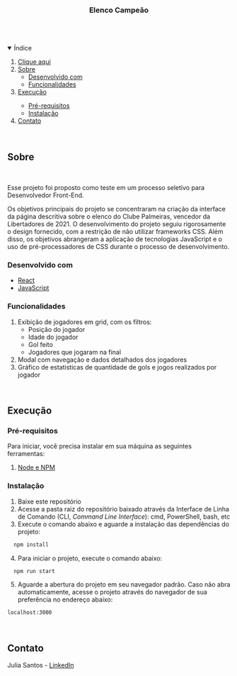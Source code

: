 <br />
<br />

  <h3 align="center">Elenco Campeão</h3>


<br />
<br />
<br />

<details open="open">
  <summary>Índice</summary>
  <ol>
    <li> <a href="https://desafio-frontend-editora-globo.vercel.app/">Clique aqui</a></li>
    <li>
      <a href="#sobre">Sobre</a>
      <ul>
        <li><a href="#desenvolvido-com">Desenvolvido com</a></li>
        <li><a href="#funcionalidades">Funcionalidades</a></li>
      </ul>
    </li>
    <li>
      <a href="#executando">Execução</a></li>
      <ul>
        <li><a href="#pré-requisitos">Pré-requisitos</a></li>
        <li><a href="#instalacão">Instalação</a></li>
      </ul>
    </li>
    <li><a href="#contato">Contato</a></li>
  </ol>
</details>

<br />

## Sobre

<br />

Esse projeto foi proposto como teste em um processo seletivo para Desenvolvedor Front-End.

Os objetivos principais do projeto se concentraram na criação da interface da página descritiva sobre o elenco do Clube Palmeiras, vencedor da Libertadores de 2021. O desenvolvimento do projeto seguiu rigorosamente o design fornecido, com a restrição de não utilizar frameworks CSS. Além disso, os objetivos abrangeram a aplicação de tecnologias JavaScript e o uso de pré-processadores de CSS durante o processo de desenvolvimento.

### Desenvolvido com

* [React](http://reactjs.org)
* [JavaScript](https://developer.mozilla.org/en-US/docs/Web/JavaScript)

### Funcionalidades
1. Exibição de jogadores em grid, com os filtros:
    * Posição do jogador
    * Idade do jogador
    * Gol feito
    * Jogadores que jogaram na final
2. Modal com navegação e dados detalhados dos jogadores
3. Gráfico de estatisticas de quantidade de gols e jogos realizados por jogador

<br />

## Execução

### Pré-requisitos

Para iniciar, você precisa instalar em sua máquina as seguintes ferramentas:
1. [Node e NPM](http://nodejs.org)

### Instalação

1. Baixe este repositório
2. Acesse a pasta raiz do repositório baixado através da Interface de Linha de Comando (CLI, *Command Line Interface*): cmd, PowerShell, bash, etc
3. Execute o comando abaixo e aguarde a instalação das dependências do projeto:

  ```sh
    npm install
  ```

4. Para iniciar o projeto, execute o comando abaixo:

  ```sh
    npm run start
  ```

5. Aguarde a abertura do projeto em seu navegador padrão. Caso não abra automaticamente, acesse o projeto através do navegador de sua preferência no endereço abaixo:

  ```http
  localhost:3000
  ```

<br />

## Contato

Julia Santos - [LinkedIn](https://www.linkedin.com/in/sjulia-/)
